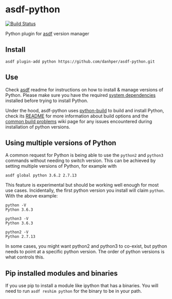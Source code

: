 # asdf-python

[![Build Status](https://travis-ci.org/danhper/asdf-python.svg?branch=master)](https://travis-ci.org/danhper/asdf-python)

Python plugin for [asdf](https://github.com/asdf-vm/asdf) version manager

## Install

```
asdf plugin-add python https://github.com/danhper/asdf-python.git
```

## Use

Check [asdf](https://github.com/asdf-vm/asdf) readme for instructions on how to install & manage versions of Python.
Please make sure you have the required [system dependencies](https://github.com/pyenv/pyenv/wiki#suggested-build-environment) installed before trying to install Python.

Under the hood, asdf-python uses [python-build](https://github.com/yyuu/pyenv/tree/master/plugins/python-build)
to build and install Python, check its [README](https://github.com/yyuu/pyenv/tree/master/plugins/python-build)
for more information about build options and the [common build problems](https://github.com/pyenv/pyenv/wiki/Common-build-problems) wiki page for any issues encountered during installation of python versions.


## Using multiple versions of Python

A common request for Python is being able to use the `python2` and `python3` commands without needing to switch version.
This can be achieved by setting multiple versions of Python, for example with

```
asdf global python 3.6.2 2.7.13
```

This feature is experimental but should be working well enough for most use cases. Incidentally, the first python version you install will claim `python`. With the above example:

```
python -V
Python 3.6.3

python3 -V
Python 3.6.3

python2 -V
Python 2.7.13
```

In some cases, you might want python2 and python3 to co-exist, but python needs to point at a specific python version. The order of python versions is what controls this.

## Pip installed modules and binaries

If you use pip to install a module like ipython that has a binaries. You will need to run `asdf reshim python` for the binary to be in your path.
